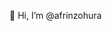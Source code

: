 👋 Hi, I’m @afrinzohura

<!---
afrinzohura/afrinzohura is a ✨ special ✨ repository because its `README.md` (this file) appears on your GitHub profile.
You can click the Preview link to take a look at your changes.
--->
